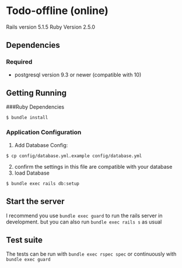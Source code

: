 # Todo-offline (online)

Rails version 5.1.5
Ruby Version 2.5.0

## Dependencies

### Required
- postgresql version 9.3 or newer (compatible with 10)

## Getting Running
###Ruby Dependencies

```
$ bundle install
```

### Application Configuration
1. Add Database Config:
```
$ cp config/database.yml.example config/database.yml
```
2. confirm the settings in this file are compatible with your database
3. load Database
```
$ bundle exec rails db:setup
```

## Start the server

I recommend you use `bundle exec guard` to run the rails server in development. but you can also run `bundle exec rails s` as usual

## Test suite

The tests can be run with `bundle exec rspec spec` or continuously with `bundle exec guard`
